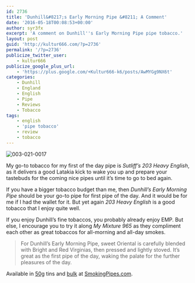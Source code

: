 ```yaml
---
id: 2736
title: 'Dunhill&#8217;s Early Morning Pipe &#8211; A Comment'
date: '2016-05-18T00:08:53+00:00'
author: syr3fx
excerpt: 'A comment on Dunhill''s Early Morning Pipe pipe tobacco.'
layout: post
guid: 'http://kultur666.com/?p=2736'
permalink: '/?p=2736'
publicize_twitter_user:
    - kultur666
publicize_google_plus_url:
    - 'https://plus.google.com/+Kultur666-k6/posts/AwMYGg9NX6t'
categories:
    - Dunhill
    - England
    - English
    - Pipe
    - Reviews
    - Tobacco
tags:
    - english
    - 'pipe tobacco'
    - review
    - tobacco
---
```


![003-021-0017](http://localhost:8080/wp-content/uploads/2016/05/003-021-0017.jpg)

My go-to tobacco for my first of the day pipe is *Sutliff’s 203 Heavy English*, as it delivers a good Latakia kick to wake you up and prepare your tastebuds for the coming nice pipes until it’s time to go to bed again.

If you have a bigger tobacco budget than me, then *Dunhill’s Early Morning Pipe* should be your go-to pipe for first pipe of the day. And it would be for me if I had the wallet for it. But yet again *203 Heavy English* is a good tobacco that I enjoy quite well.

If you enjoy Dunhill’s fine tobaccos, you probably already enjoy EMP. But else, I encourage you to try it along *My Mixture 965* as they compliment each other as great tobaccos for all-morning and all-day smokes.

> For Dunhill’s Early Morning Pipe, sweet Oriental is carefully blended with Bright and Red Virginias, then pressed and lightly stoved. It’s great as the first pipe of the day, waking the palate for the further pleasures of the day.

Available in [50g](https://www.smokingpipes.com/tobacco/by-maker/dunhill/moreinfo.cfm?product_id=971) tins and [bulk](https://www.smokingpipes.com/tobacco/by-maker/dunhill/bulk/moreinfo.cfm?product_id=19048) at [SmokingPipes.com](http://www.smokingpipes.com/).